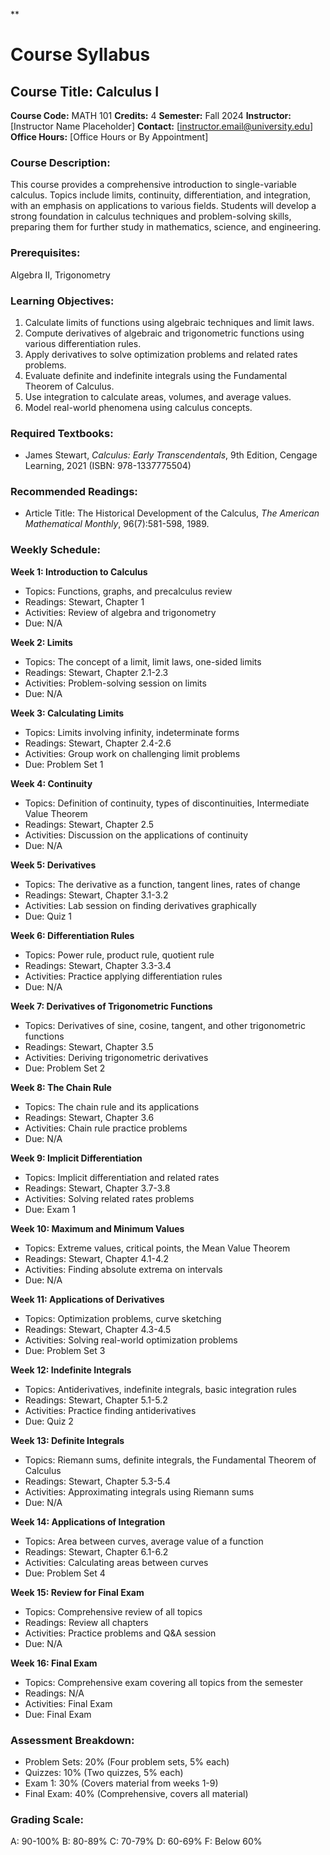 **
# Course Syllabus
## Course Title: Calculus I
**Course Code:** MATH 101
**Credits:** 4
**Semester:** Fall 2024
**Instructor:** [Instructor Name Placeholder]
**Contact:** [instructor.email@university.edu]
**Office Hours:** [Office Hours or By Appointment]

### Course Description:
This course provides a comprehensive introduction to single-variable calculus. Topics include limits, continuity, differentiation, and integration, with an emphasis on applications to various fields. Students will develop a strong foundation in calculus techniques and problem-solving skills, preparing them for further study in mathematics, science, and engineering.

### Prerequisites:
Algebra II, Trigonometry

### Learning Objectives:
1.  Calculate limits of functions using algebraic techniques and limit laws.
2.  Compute derivatives of algebraic and trigonometric functions using various differentiation rules.
3.  Apply derivatives to solve optimization problems and related rates problems.
4.  Evaluate definite and indefinite integrals using the Fundamental Theorem of Calculus.
5.  Use integration to calculate areas, volumes, and average values.
6.  Model real-world phenomena using calculus concepts.

### Required Textbooks:
- James Stewart, *Calculus: Early Transcendentals*, 9th Edition, Cengage Learning, 2021 (ISBN: 978-1337775504)

### Recommended Readings:
- Article Title: The Historical Development of the Calculus, *The American Mathematical Monthly*, 96(7):581-598, 1989.

### Weekly Schedule:
**Week 1: Introduction to Calculus**
- Topics: Functions, graphs, and precalculus review
- Readings: Stewart, Chapter 1
- Activities: Review of algebra and trigonometry
- Due: N/A

**Week 2: Limits**
- Topics: The concept of a limit, limit laws, one-sided limits
- Readings: Stewart, Chapter 2.1-2.3
- Activities: Problem-solving session on limits
- Due: N/A

**Week 3: Calculating Limits**
- Topics: Limits involving infinity, indeterminate forms
- Readings: Stewart, Chapter 2.4-2.6
- Activities: Group work on challenging limit problems
- Due: Problem Set 1

**Week 4: Continuity**
- Topics: Definition of continuity, types of discontinuities, Intermediate Value Theorem
- Readings: Stewart, Chapter 2.5
- Activities: Discussion on the applications of continuity
- Due: N/A

**Week 5: Derivatives**
- Topics: The derivative as a function, tangent lines, rates of change
- Readings: Stewart, Chapter 3.1-3.2
- Activities: Lab session on finding derivatives graphically
- Due: Quiz 1

**Week 6: Differentiation Rules**
- Topics: Power rule, product rule, quotient rule
- Readings: Stewart, Chapter 3.3-3.4
- Activities: Practice applying differentiation rules
- Due: N/A

**Week 7: Derivatives of Trigonometric Functions**
- Topics: Derivatives of sine, cosine, tangent, and other trigonometric functions
- Readings: Stewart, Chapter 3.5
- Activities: Deriving trigonometric derivatives
- Due: Problem Set 2

**Week 8: The Chain Rule**
- Topics: The chain rule and its applications
- Readings: Stewart, Chapter 3.6
- Activities: Chain rule practice problems
- Due: N/A

**Week 9: Implicit Differentiation**
- Topics: Implicit differentiation and related rates
- Readings: Stewart, Chapter 3.7-3.8
- Activities: Solving related rates problems
- Due: Exam 1

**Week 10: Maximum and Minimum Values**
- Topics: Extreme values, critical points, the Mean Value Theorem
- Readings: Stewart, Chapter 4.1-4.2
- Activities: Finding absolute extrema on intervals
- Due: N/A

**Week 11: Applications of Derivatives**
- Topics: Optimization problems, curve sketching
- Readings: Stewart, Chapter 4.3-4.5
- Activities: Solving real-world optimization problems
- Due: Problem Set 3

**Week 12: Indefinite Integrals**
- Topics: Antiderivatives, indefinite integrals, basic integration rules
- Readings: Stewart, Chapter 5.1-5.2
- Activities: Practice finding antiderivatives
- Due: Quiz 2

**Week 13: Definite Integrals**
- Topics: Riemann sums, definite integrals, the Fundamental Theorem of Calculus
- Readings: Stewart, Chapter 5.3-5.4
- Activities: Approximating integrals using Riemann sums
- Due: N/A

**Week 14: Applications of Integration**
- Topics: Area between curves, average value of a function
- Readings: Stewart, Chapter 6.1-6.2
- Activities: Calculating areas between curves
- Due: Problem Set 4

**Week 15: Review for Final Exam**
- Topics: Comprehensive review of all topics
- Readings: Review all chapters
- Activities: Practice problems and Q&A session
- Due: N/A

**Week 16: Final Exam**
- Topics: Comprehensive exam covering all topics from the semester
- Readings: N/A
- Activities: Final Exam
- Due: Final Exam

### Assessment Breakdown:
*   Problem Sets: 20% (Four problem sets, 5% each)
*   Quizzes: 10% (Two quizzes, 5% each)
*   Exam 1: 30% (Covers material from weeks 1-9)
*   Final Exam: 40% (Comprehensive, covers all material)

### Grading Scale:
A: 90-100%
B: 80-89%
C: 70-79%
D: 60-69%
F: Below 60%